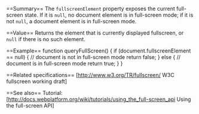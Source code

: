 ==Summary==
The <code>fullscreenElement</code> property exposes the current full-screen state. If it is <code>null</code>, no document element is in full-screen mode; if it is not <code>null</code>, a document element is in full-screen mode.

==Value==
Returns the element that is currently displayed fullscreen, or 
<code>null</code> if there is no such element.

==Example==
<syntaxhighlight lang="javascript">
function queryFullScreen() {
  if (document.fullscreenElement == null) {
    // document is not in full-screen mode
    return false;
  }
  else {
    // document is in full-screen mode
    return true;
  }
}
</syntaxhighlight>

==Related specifications==
[http://www.w3.org/TR/fullscreen/ W3C fullscreen working draft]

==See also==
Tutorial: [http://docs.webplatform.org/wiki/tutorials/using_the_full-screen_api Using the full-screen API]